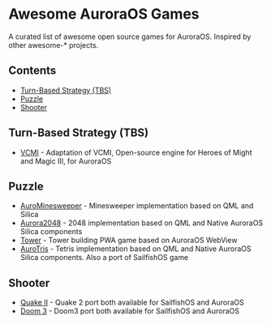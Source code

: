 # Awesome AuroraOS Games

A curated list of awesome open source games for AuroraOS. Inspired by other awesome-* projects.

## Contents

- [Turn-Based Strategy (TBS)](#turn-based-strategy-tbs)
- [Puzzle](#puzzle)
- [Shooter](#shooter)

## Turn-Based Strategy (TBS)

- [VCMI](https://github.com/savegame/aurora-heroes3) - Adaptation of VCMI, Open-source engine for Heroes of Might and Magic III, for AuroraOS

## Puzzle

- [AuroMinesweeper](https://gitlab.com/Danyok/aurominesweeper) - Minesweeper implementation based on QML and Silica
- [Aurora2048](https://gitlab.com/Danyok/aurora2048) - 2048 implementation based on QML and Native AuroraOS Silica components
- [Tower](https://github.com/savegame/auroraos-tower) - Tower building PWA game based on AuroraOS WebView
- [AuroTris](https://gitlab.com/Danyok/aurotris) - Tetris implementation based on QML and Native AuroraOS Silica components. Also a port of SailfishOS game

## Shooter

- [Quake II](https://github.com/savegame/sailfish-quake2) - Quake 2 port both available for SailfishOS and AuroraOS
- [Doom 3](https://github.com/savegame/sailfish-doom3es) - Doom3 port both available for SailfishOS and AuroraOS